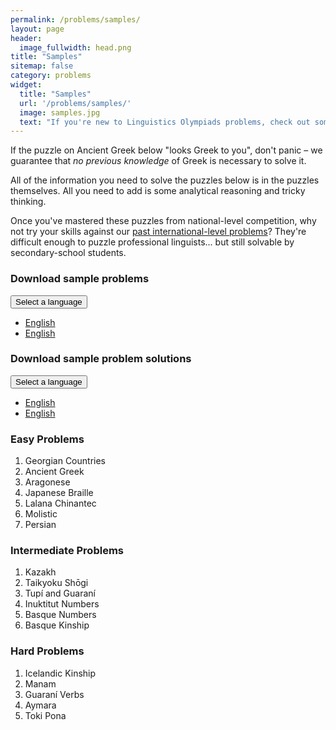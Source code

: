 ```yaml
---
permalink: /problems/samples/
layout: page
header:
  image_fullwidth: head.png
title: "Samples"
sitemap: false
category: problems
widget:
  title: "Samples"
  url: '/problems/samples/'
  image: samples.jpg
  text: "If you're new to Linguistics Olympiads problems, check out some of our sample puzzles to see what it's all about."
---
```


If the puzzle on Ancient Greek below "looks Greek to you", don't panic – we guarantee that _no previous knowledge_ of Greek is necessary to solve it.

All of the information you need to solve the puzzles below is in the puzzles themselves. All you need to add is some analytical reasoning and tricky thinking.

Once you've mastered these puzzles from national-level competition, why not try your skills against our [past international-level problems](/problems/by_year/)? They're difficult enough to puzzle professional linguists... but still solvable by secondary-school students.

### Download sample problems
<button href="#" data-dropdown="drop1" aria-controls="drop1" aria-expanded="false" class="button dropdown small">Select a language</button><br>
<ul id="drop1" data-dropdown-content class="f-dropdown" aria-hidden="true">
  <li><a href="/problems/samples/">English</a></li>
  <li><a href="/problems/samples/">English</a></li>
</ul>

### Download sample problem solutions
<button href="#" data-dropdown="drop1" aria-controls="drop1" aria-expanded="false" class="button dropdown small">Select a language</button><br>
<ul id="drop1" data-dropdown-content class="f-dropdown" aria-hidden="true">
  <li><a href="/problems/samples/">English</a></li>
  <li><a href="/problems/samples/">English</a></li>
</ul>

### Easy Problems
1. Georgian Countries
1. Ancient Greek
1. Aragonese
1. Japanese Braille
1. Lalana Chinantec
1. Molistic
1. Persian

### Intermediate Problems
1. Kazakh
1. Taikyoku Shōgi
1. Tupí and Guaraní
1. Inuktitut Numbers
1. Basque Numbers
1. Basque Kinship

### Hard Problems
1. Icelandic Kinship
1. Manam
1. Guaraní Verbs
1. Aymara
1. Toki Pona
